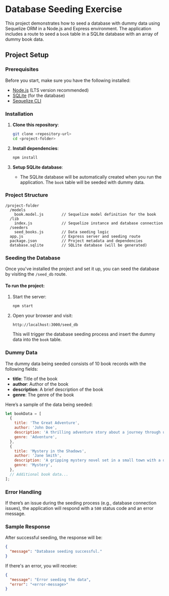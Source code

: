 # Database Seeding Exercise

This project demonstrates how to seed a database with dummy data using Sequelize ORM in a Node.js and Express environment. The application includes a route to seed a `book` table in a SQLite database with an array of dummy book data.

## Project Setup

### Prerequisites
Before you start, make sure you have the following installed:
- [Node.js](https://nodejs.org/) (LTS version recommended)
- [SQLite](https://www.sqlite.org/) (for the database)
- [Sequelize CLI](https://sequelize.org/)

### Installation

1. **Clone this repository**:
   ```bash
   git clone <repository-url>
   cd <project-folder>
   ```

2. **Install dependencies**:
   ```bash
   npm install
   ```

3. **Setup SQLite database**:
   - The SQLite database will be automatically created when you run the application. The `book` table will be seeded with dummy data.

### Project Structure
```
/project-folder
  /models
    book.model.js        // Sequelize model definition for the book
  /lib
    index.js             // Sequelize instance and database connection
  /seeders
    seed_books.js        // Data seeding logic
  app.js                 // Express server and seeding route
  package.json           // Project metadata and dependencies
  database.sqlite        // SQLite database (will be generated)
```

### Seeding the Database

Once you've installed the project and set it up, you can seed the database by visiting the `/seed_db` route.

#### To run the project:

1. Start the server:
   ```bash
   npm start
   ```

2. Open your browser and visit:
   ```
   http://localhost:3000/seed_db
   ```

   This will trigger the database seeding process and insert the dummy data into the `book` table.

### Dummy Data

The dummy data being seeded consists of 10 book records with the following fields:
- **title**: Title of the book
- **author**: Author of the book
- **description**: A brief description of the book
- **genre**: The genre of the book

Here’s a sample of the data being seeded:
```javascript
let bookData = [
  {
    title: 'The Great Adventure',
    author: 'John Doe',
    description: 'A thrilling adventure story about a journey through uncharted lands.',
    genre: 'Adventure',
  },
  {
    title: 'Mystery in the Shadows',
    author: 'Jane Smith',
    description: 'A gripping mystery novel set in a small town with a dark secret.',
    genre: 'Mystery',
  },
  // Additional book data...
];
```

### Error Handling

If there’s an issue during the seeding process (e.g., database connection issues), the application will respond with a `500` status code and an error message.

### Sample Response

After successful seeding, the response will be:
```json
{
  "message": "Database seeding successful."
}
```

If there's an error, you will receive:
```json
{
  "message": "Error seeding the data",
  "error": "<error-message>"
}
```

